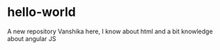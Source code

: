 # hello-world
A new repository 
Vanshika here, I know about html and a bit knowledge about angular JS
